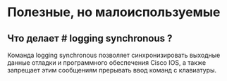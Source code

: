 Полезные, но малоиспользуемые
=============================

Что делает # logging synchronous ?
----------------------------------
Команда logging synchronous позволяет синхронизировать выходные данные отладки и программного обеспечения Cisco IOS, а также запрещает этим сообщениям прерывать ввод команд с клавиатуры.